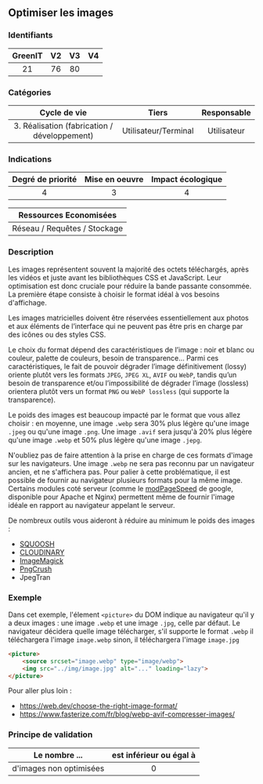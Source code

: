 ## Optimiser les images

### Identifiants
| GreenIT |  V2  |  V3  |  V4  |
|:-------:|:----:|:----:|:----:|
|  21     | 76   |  80  |      |

### Catégories

| Cycle de vie |  Tiers  |  Responsable  |
|:---------:|:----:|:----:|
| 3. Réalisation (fabrication / développement) | Utilisateur/Terminal | Utilisateur |

### Indications

| Degré de priorité |      Mise en oeuvre       |  Impact écologique    |
|:-------------------:|:-------------------------:|:---------------------:|
| 4 | 3 | 4 |

|Ressources Economisées                                      |
|:----------------------------------------------------------:|
| Réseau / Requêtes /  Stockage |

### Description
Les images représentent souvent la majorité des octets téléchargés, après les vidéos et juste avant les bibliothèques CSS et JavaScript.
Leur optimisation est donc cruciale pour réduire la bande passante consommée. La première étape consiste à choisir le format idéal
à vos besoins d'affichage. 

Les images matricielles doivent être réservées essentiellement aux photos et aux éléments de l’interface qui ne peuvent 
pas être pris en charge par des icônes ou des styles CSS.

Le choix du format dépend des caractéristiques de l’image : noir et blanc ou couleur, palette de couleurs, 
besoin de transparence… Parmi ces caractéristiques, le fait de pouvoir dégrader l’image définitivement (lossy) oriente 
plutôt vers les formats `JPEG`, `JPEG XL`, `AVIF` ou `WebP`, tandis qu’un besoin de transparence et/ou l’impossibilité de dégrader 
l’image (lossless) orientera plutôt vers un format `PNG` ou `WebP lossless` (qui supporte la transparence).

Le poids des images est beaucoup impacté par le format que vous allez choisir : en moyenne, une image `.webp` sera 30% plus légère
qu'une image `.jpeg` ou qu'une image `.png`. Une image `.avif` sera jusqu'à 20% plus légère qu'une image `.webp` et 50% plus légère 
qu'une image `.jepg`.

N'oubliez pas de faire attention à la prise en charge de ces formats d'image sur les navigateurs. Une image `.webp`
ne sera pas reconnu par un navigateur ancien, et ne s'affichera pas. Pour palier à cette problématique, il est possible de 
fournir au navigateur plusieurs formats pour la même image. 
Certains modules coté serveur (comme le [modPageSpeed](https://www.modpagespeed.com/) de google, disponible pour Apache et Nginx) 
permettent même de fournir l'image idéale en rapport au navigateur appelant le serveur.

De nombreux outils vous aideront à réduire au minimum le poids des images :
 - [SQUOOSH](https://squoosh.app)
 - [CLOUDINARY](https://webspeedtest.cloudinary.com/)
 - [ImageMagick](https://imagemagick.org/)
 - [PngCrush](https://pmt.sourceforge.io/pngcrush/)
 - JpegTran 

### Exemple
Dans cet exemple, l'élement `<picture>` du DOM indique au navigateur qu'il y a deux images : une image `.webp` et une image
`.jpg`, celle par défaut. Le navigateur décidera quelle image télécharger, s'il supporte le format `.webp` il téléchargera l'image 
`image.webp` sinon, il téléchargera l'image `image.jpg`

```html
<picture>
    <source srcset="image.webp" type="image/webp">
    <img src="../img/image.jpg" alt="..." loading="lazy">
</picture>
```

Pour aller plus loin :
 - https://web.dev/choose-the-right-image-format/
 - https://www.fasterize.com/fr/blog/webp-avif-compresser-images/

### Principe de validation

| Le nombre ...     | est inférieur ou égal à   |  
|-------------------|:-------------------------:|
| d'images non optimisées  | 0  |
